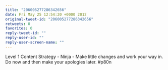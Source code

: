 ```yaml
---
title: "206005277286342656"
date: Fri May 25 12:54:20 +0000 2012
original-tweet-id: "206005277286342656"
retweets: 0
favorites: 0
reply-tweet-id: ""
reply-user-id: ""
reply-user-screen-name: ""
---
```

Level 1 Content Strategy - Ninja - Make little changes and work your way in. Do now and then make your apologies later. #p80n
